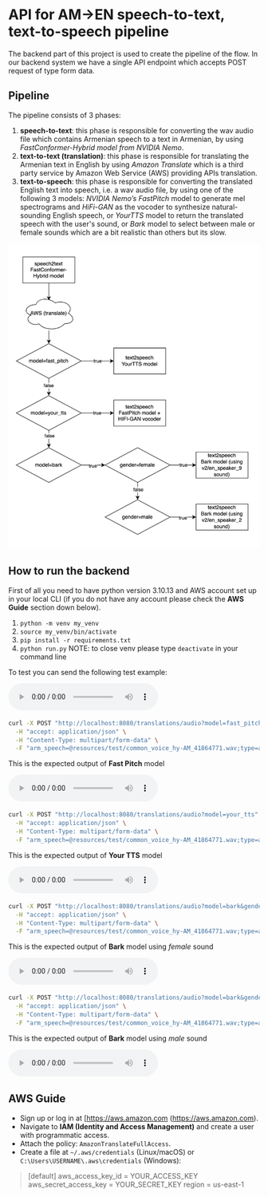 # API for AM->EN speech-to-text, text-to-speech pipeline
The backend part of this project is used to create the pipeline of the flow.
In our backend system we have a single API endpoint which accepts POST request of type form data.

## Pipeline
The pipeline consists of 3 phases:
1) **speech-to-text**: this phase is responsible for converting the wav audio file which contains Armenian speech to a text in Armenian, by using *FastConformer-Hybrid model from NVIDIA Nemo*.
2) **text-to-text (translation)**: this phase is responsible for translating the Armenian text in English by using *Amazon Translate* which is a third party service by Amazon Web Service (AWS) providing APIs translation.
3) **text-to-speech**: this phase is responsible for converting the translated English text into speech, i.e. a wav audio file, by using one of the following 3 models: *NVIDIA Nemo’s FastPitch* model to generate mel spectrograms and *HiFi-GAN* as the vocoder to synthesize natural-sounding English speech, or *YourTTS* model to return the translated speech with the user's sound, or *Bark* model to select between male or female sounds which are a bit realistic than others but its slow.

![flow pipeline](resources/pipeline_diagram.png "Pipeline Diagram")

## How to run the backend
First of all you need to have python version 3.10.13 and AWS account set up in your local CLI (if you do not have any account please check the **AWS Guide** section down below).
1) `python -m venv my_venv`
2) `source my_venv/bin/activate`
3) `pip install -r requirements.txt`
4) `python run.py`
NOTE: to close venv please type `deactivate` in your command line

To test you can send the following test example:

<audio controls>
  <source src="./resources/test/common_voice_hy-AM_41864771.wav" type="audio/wav">
  Your browser does not support the audio element.
</audio>

```sh
curl -X POST "http://localhost:8080/translations/audio?model=fast_pitch" \
  -H "accept: application/json" \
  -H "Content-Type: multipart/form-data" \
  -F "arm_speech=@resources/test/common_voice_hy-AM_41864771.wav;type=audio/wav"; open output.wav
```
This is the expected output of **Fast Pitch** model

<audio controls>
  <source src="./resources/test/fast_pitch_output.wav" type="audio/mpeg">
  Your browser does not support the audio element.
</audio>

```sh
curl -X POST "http://localhost:8080/translations/audio?model=your_tts" \
  -H "accept: application/json" \
  -H "Content-Type: multipart/form-data" \
  -F "arm_speech=@resources/test/common_voice_hy-AM_41864771.wav;type=audio/wav"; open output.wav
```
This is the expected output of **Your TTS** model

<audio controls>
  <source src="./resources/test/your_tts_output.wav" type="audio/mpeg">
  Your browser does not support the audio element.
</audio>

```sh
curl -X POST "http://localhost:8080/translations/audio?model=bark&gender=male" \
  -H "accept: application/json" \
  -H "Content-Type: multipart/form-data" \
  -F "arm_speech=@resources/test/common_voice_hy-AM_41864771.wav;type=audio/wav"; open output.wav
```
This is the expected output of **Bark** model using *female* sound

<audio controls>
  <source src="./resources/test/bark_male.wav" type="audio/mpeg">
  Your browser does not support the audio element.
</audio>

```sh
curl -X POST "http://localhost:8080/translations/audio?model=bark&gender=female" \
  -H "accept: application/json" \
  -H "Content-Type: multipart/form-data" \
  -F "arm_speech=@resources/test/common_voice_hy-AM_41864771.wav;type=audio/wav"; open output.wav
```
This is the expected output of **Bark** model using *male* sound

<audio controls>
  <source src="./resources/test/bark_female.wav" type="audio/mpeg">
  Your browser does not support the audio element.
</audio>

## AWS Guide
-   Sign up or log in at [https://aws.amazon.com (https://aws.amazon.com).   
-   Navigate to **IAM (Identity and Access Management)** and create a user with programmatic access.
-   Attach the policy: `AmazonTranslateFullAccess`.
- Create a file at `~/.aws/credentials` (Linux/macOS) or `C:\Users\USERNAME\.aws\credentials` (Windows):
> [default]
aws_access_key_id = YOUR_ACCESS_KEY
aws_secret_access_key = YOUR_SECRET_KEY
region = us-east-1
